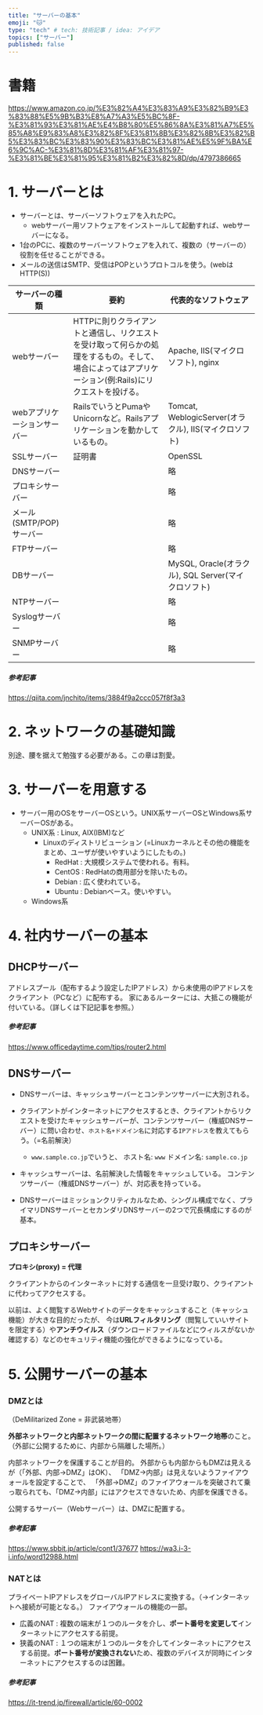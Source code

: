 ```yaml
---
title: "サーバーの基本"
emoji: "🐱"
type: "tech" # tech: 技術記事 / idea: アイデア
topics: ["サーバー"]
published: false
---
```


# 書籍
https://www.amazon.co.jp/%E3%82%A4%E3%83%A9%E3%82%B9%E3%83%88%E5%9B%B3%E8%A7%A3%E5%BC%8F-%E3%81%93%E3%81%AE%E4%B8%80%E5%86%8A%E3%81%A7%E5%85%A8%E9%83%A8%E3%82%8F%E3%81%8B%E3%82%8B%E3%82%B5%E3%83%BC%E3%83%90%E3%83%BC%E3%81%AE%E5%9F%BA%E6%9C%AC-%E3%81%8D%E3%81%AF%E3%81%97-%E3%81%BE%E3%81%95%E3%81%B2%E3%82%8D/dp/4797386665

# 1. サーバーとは
- サーバーとは、サーバーソフトウェアを入れたPC。
  - webサーバー用ソフトウェアをインストールして起動すれば、webサーバーになる。
- 1台のPCに、複数のサーバーソフトウェアを入れて、複数の（サーバーの）役割を任せることができる。
- メールの送信はSMTP、受信はPOPというプロトコルを使う。(webはHTTP(S))

| サーバーの種類 | 要約 | 代表的なソフトウェア |
| ---- | ---- | ---- |
| webサーバー | HTTPに則りクライアントと通信し、リクエストを受け取って何らかの処理をするもの。そして、場合によってはアプリケーション(例:Rails)にリクエストを投げる。 | Apache, IIS(マイクロソフト), nginx |
| webアプリケーションサーバー | RailsでいうとPumaやUnicornなど。Railsアプリケーションを動かしているもの。 | Tomcat, WeblogicServer(オラクル), IIS(マイクロソフト) |
| SSLサーバー | 証明書 | OpenSSL |
| DNSサーバー |  | 略 |
| プロキシサーバー |  | 略 |
| メール(SMTP/POP)サーバー |  | 略 |
| FTPサーバー |  | 略 |
| DBサーバー |  | MySQL, Oracle(オラクル), SQL Server(マイクロソフト) |
| NTPサーバー |  | 略 |
| Syslogサーバー |  | 略 |
| SNMPサーバー |  | 略 |

##### 参考記事
https://qiita.com/jnchito/items/3884f9a2ccc057f8f3a3

# 2. ネットワークの基礎知識
別途、腰を据えて勉強する必要がある。この章は割愛。

# 3. サーバーを用意する
- サーバー用のOSをサーバーOSという。UNIX系サーバーOSとWindows系サーバーOSがある。
  - UNIX系 : Linux, AIX(IBM)など
    - Linuxのディストリビューション (=Linuxカーネルとその他の機能をまとめ、ユーザが使いやすいようにしたもの。)
      - RedHat : 大規模システムで使われる。有料。
      - CentOS : RedHatの商用部分を除いたもの。
      - Debian : 広く使われている。
      - Ubuntu : Debianベース。使いやすい。
  - Windows系

# 4. 社内サーバーの基本
## DHCPサーバー
  アドレスプール（配布するよう設定したIPアドレス）から未使用のIPアドレスをクライアント（PCなど）に配布する。
  家にあるルーターには、大抵この機能が付いている。（詳しくは下記記事を参照。）

##### 参考記事
https://www.officedaytime.com/tips/router2.html

## DNSサーバー
- DNSサーバーは、キャッシュサーバーとコンテンツサーバーに大別される。

- クライアントがインターネットにアクセスするとき、クライアントからリクエストを受けたキャッシュサーバーが、コンテンツサーバー（権威DNSサーバー）に問い合わせ、`ホスト名+ドメイン名`に対応する`IPアドレス`を教えてもらう。（=名前解決）

  - `www.sample.co.jp`でいうと、
ホスト名: `www`
ドメイン名: `sample.co.jp`

- キャッシュサーバーは、名前解決した情報をキャッシュしている。
  コンテンツサーバー（権威DNSサーバー）が、対応表を持っている。

- DNSサーバーはミッションクリティカルなため、シングル構成でなく、プライマリDNSサーバーとセカンダリDNSサーバーの2つで冗長構成にするのが基本。

## プロキシサーバー
**プロキシ(proxy) = 代理**

クライアントからのインターネットに対する通信を一旦受け取り、クライアントに代わってアクセスする。

以前は、よく閲覧するWebサイトのデータをキャッシュすること（キャッシュ機能）が大きな目的だったが、
今は**URLフィルタリング**（閲覧していいサイトを限定する）や**アンチウイルス**（ダウンロードファイルなどにウィルスがないか確認する）などのセキュリティ機能の強化ができるようになっている。

# 5. 公開サーバーの基本
### DMZとは
（DeMilitarized Zone = 非武装地帯）

**外部ネットワークと内部ネットワークの間に配置するネットワーク地帯**のこと。
（外部に公開するために、内部から隔離した場所。）

内部ネットワークを保護することが目的。
外部からも内部からもDMZは見えるが（「外部、内部→DMZ」はOK）、
「DMZ→内部」は見えないようファイアウォールを設定することで、
「外部→DMZ」のファイアウォールを突破されて乗っ取られても、「DMZ→内部」にはアクセスできないため、内部を保護できる。

公開するサーバー（Webサーバー）は、DMZに配置する。

##### 参考記事
https://www.sbbit.jp/article/cont1/37677
https://wa3.i-3-i.info/word12988.html

### NATとは
プライベートIPアドレスをグローバルIPアドレスに変換する。（→インターネットへ接続が可能となる。）
ファイアウォールの機能の一部。

- 広義のNAT : 複数の端末が１つのルータを介し、**ポート番号を変更して**インターネットにアクセスする前提。
- 狭義のNAT : １つの端末が１つのルータを介してインターネットにアクセスする前提。**ポート番号が変換されない**ため、複数のデバイスが同時にインターネットにアクセスするのは困難。

##### 参考記事
https://it-trend.jp/firewall/article/60-0002